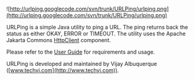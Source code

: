 ![http://urlping.googlecode.com/svn/trunk/URLPing/urlping.png](http://urlping.googlecode.com/svn/trunk/URLPing/urlping.png)

URLPing is a simple Java utility to ping a URL. The ping returns back the status as either OKAY, ERROR or TIMEOUT. The utility uses the Apache Jakarta Commons [HttpClient](http://jakarta.apache.org/commons/httpclient) component.

Please refer to the [User Guide](http://code.google.com/p/urlping/wiki/UserGuide) for requirements and usage.

URLPing is developed and maintained by Vijay Albuquerque ([www.techvj.com](http://www.techvj.com)).